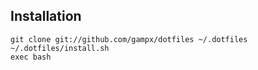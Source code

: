 ## Installation
```terminal
git clone git://github.com/gampx/dotfiles ~/.dotfiles
~/.dotfiles/install.sh
exec bash
```
